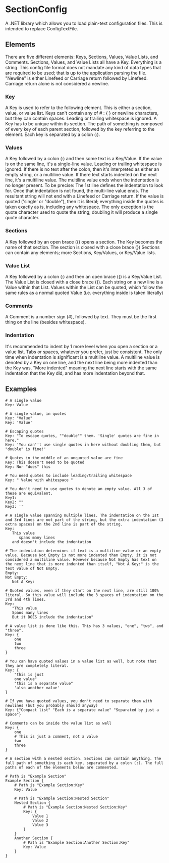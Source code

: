 # SectionConfig
A .NET library which allows you to load plain-text configuration files. This is intended to replace ConfigTextFile.


## Elements
There are five different elements: Keys, Sections, Values, Value Lists, and Comments.
Sections, Values, and Value Lists all have a Key.
Everything is a string. This config file format does not mandate any kind of data types that are required to be used; that is up to the application parsing the file.
"Newline" is either Linefeed or Carriage return followed by Linefeed. Carriage return alone is not considered a newline.


### Key
A Key is used to refer to the following element. This is either a section, value, or value list. Keys can't contain any of # : { } or newline characters, but they can contain spaces. Leading or trailing whitespace is ignored.
A Key has to be unique within its section.
The path of something is composed of every key of each parent section, followed by the key referring to the element. Each key is separated by a colon (:).


### Values
A Key followed by a colon (:) and then some text is a Key/Value.
If the value is on the same line, it's a single-line value. Leading or trailing whitespace is ignored.
If there is no text after the colon, then it's interpreted as either an empty string, or a multiline value.
If there text starts indented on the next line, it's a multiline value. The multiline value ends when the indentation is no longer present. To be precise: The 1st line defines the indentation to look for. Once that indentation is not found, the multi-line value ends. The resultant string will not end with a Linefeed or Carriage return.
If the value is quoted ('single' or "double"), then it is literal; everything inside the quotes is taken exactly as is, including any whitespace. The only exception is the quote character used to quote the string; doubling it will produce a single quote character.


### Sections
A Key followed by an open brace ({) opens a section. The Key becomes the name of that section. The section is closed with a close brace (})
Sections can contain any elements; more Sections, Key/Values, or Key/Value lists.


### Value List
A Key followed by a colon (:) and then an open brace ({) is a Key/Value List. The Value List is closed with a close brace (}).
Each string on a new line is a Value within that List. Values within the List can be quoted, which follow the same rules as a normal quoted Value (i.e. everything inside is taken literally)


### Comments
A Comment is a number sign (#), followed by text. They must be the first thing on the line (besides whitespace).

### Indentation
It's recommended to indent by 1 more level when you open a section or a value list. Tabs or spaces, whatever you prefer, just be consistent.
The only time when indentation is significant is a multiline value. A multiline value is denoted by a Key on one line, and the next line being more indented than the Key was. "More indented" meaning the next line starts with the same indentation that the Key did, and has more indentation beyond that.


## Examples

```
# A single value
Key: Value

# A single value, in quotes
Key: "Value"
Key: 'Value'

# Escaping quotes
Key: "To escape quotes, ""double"" them. 'Single' quotes are fine in here."
Key: 'You can''t use single quotes in here without doubling them, but "double" is fine!'

# Quotes in the middle of an unquoted value are fine
Key: This doesn't need to be quoted
Key: Nor "does" this

# You need quotes to include leading/trailing whitespace
Key: " Value with whitespace "

# You don't need to use quotes to denote an empty value. All 3 of these are equivalent.
Key1:
Key2: ""
Key3: ''

# A single value spanning multiple lines. The indentation on the 1st and 3rd lines are not part of the string, but the extra indentation (3 extra spaces) on the 2nd line is part of the string.
Key:
   This value
      spans many lines
   and doesn't include the indentation

# The indentation determines if text is a multiline value or an empty value. Because Not Empty is not more indented than Empty, it is not considered a multiline value. However because Not Empty has text on the next line that is more indented than itself, "Not A Key:" is the text value of Not Empty.
Empty:
Not Empty:
   Not A Key:

# Quoted values, even if they start on the next line, are still 100% literal. So this value will include the 3 spaces of indentation on the 3rd and 4th lines.
Key:
   "This value
   Spans many lines
   But it DOES include the indentation"

# A value list is done like this. This has 3 values, "one", "two", and "three".
Key: {
	one
	two
	three
}

# You can have quoted values in a value list as well, but note that they are completely literal.
Key: {
	"this is just
	one value"
	"this is a separate value"
	'also another value'
}

# If you have quoted values, you don't need to separate them with newlines (but you probably should anyway)
Key: {"Compact list" "Each is a separate value" "Separated by just a space"}

# Comments can be inside the value list as well
Key: {
	one
	# This is just a comment, not a value
	two
	three
}

# A section with a nested section. Sections can contain anything. The full path of something is each key, separated by a colon (:). The full paths of each of the elements below are commented.

# Path is "Example Section"
Example Section {
	# Path is "Example Section:Key"
	Key: Value

	# Path is "Example Section:Nested Section"
	Nested Section {
		# Path is "Example Section:Nested Section:Key"
		Key: {
			Value 1
			Value 2
			Value 3
		}
	}
	Another Section {
		# Path is "Example Section:Another Section:Key"
		Key: Value
	}
}
```